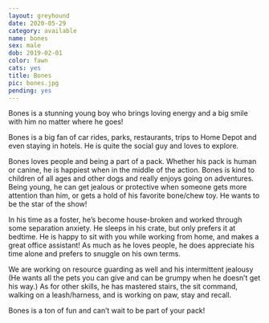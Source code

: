 ```yaml
---
layout: greyhound
date: 2020-05-29
category: available
name: bones
sex: male
dob: 2019-02-01
color: fawn
cats: yes
title: Bones
pic: bones.jpg
pending: yes
---
```

Bones is a stunning young boy who brings loving energy and a big smile with him no matter where he goes! 

Bones is a big fan of car rides, parks, restaurants, trips to Home Depot and even staying in hotels. He is quite the social guy and loves to explore. 

Bones loves people and being a part of a pack. Whether his pack is human or canine, he is happiest when in the middle of the action. Bones is kind to children of all ages and other dogs and really enjoys going on adventures. Being young, he can get jealous or protective when someone gets more attention than him, or gets a hold of his favorite bone/chew toy. He wants to be the star of the show!

In his time as a foster, he’s become house-broken and worked through some separation anxiety. He sleeps in his crate, but only prefers it at bedtime. He is happy to sit with you while working from home, and makes a great office assistant! As much as he loves people, he does appreciate his time alone and prefers to snuggle on his own terms. 

We are working on resource guarding as well and his intermittent jealousy (He wants all the pets you can give and can be grumpy when he doesn’t get his way.) As for other skills, he has mastered stairs, the sit command, walking on a leash/harness, and is working on paw, stay and recall. 

Bones is a ton of fun and can’t wait to be part of your pack!

